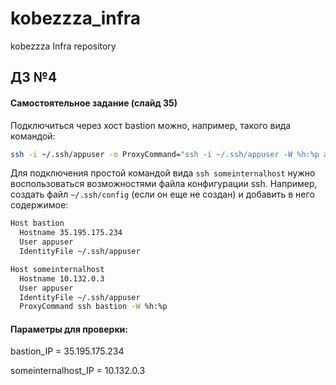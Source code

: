 # kobezzza_infra

kobezzza Infra repository

## ДЗ №4
#### Самостоятельное задание (слайд 35)

Подключиться через хост bastion можно, например, такого вида командой:

```bash
ssh -i ~/.ssh/appuser -o ProxyCommand="ssh -i ~/.ssh/appuser -W %h:%p appuser@35.195.175.234" appuser@10.132.0.3
```

Для подключения простой командой вида `ssh someinternalhost` нужно воспользоваться возможностями файла конфигурации ssh.
Например, создать файл `~/.ssh/config` (если он еще не создан)
и добавить в него содержимое:

```bash
Host bastion
  Hostname 35.195.175.234
  User appuser
  IdentityFile ~/.ssh/appuser

Host someinternalhost
  Hostname 10.132.0.3
  User appuser
  IdentityFile ~/.ssh/appuser
  ProxyCommand ssh bastion -W %h:%p
```

#### Параметры для проверки:

bastion_IP = 35.195.175.234

someinternalhost_IP = 10.132.0.3
